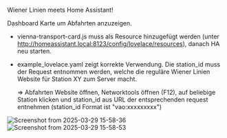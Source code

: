 Wiener Linien meets Home Assistant! 



Dashboard Karte um Abfahrten anzuzeigen.

- vienna-transport-card.js muss als Resource hinzugefügt werden (unter http://homeassistant.local:8123/config/lovelace/resources), danach HA neu starten.

- example_lovelace.yaml zeigt korrekte Verwendung. Die station_id muss der Request entnommen werden, welche die reguläre Wiener Linien Website für Station XY zum Server macht. 

  => Abfahrten Website öffnen, Networktools öffnen (F12), auf beliebige Station klicken und station_id aus URL der entsprechenden request entnehmen (station_id Format ist "vao:xxxxxxxxx") 

![Screenshot from 2025-03-29 15-58-36](https://github.com/user-attachments/assets/496211c0-2e72-42c7-a974-e655d2c06ff8)
![Screenshot from 2025-03-29 15-58-53](https://github.com/user-attachments/assets/ff3711a6-7266-4db5-95c7-5b085953cf36)
